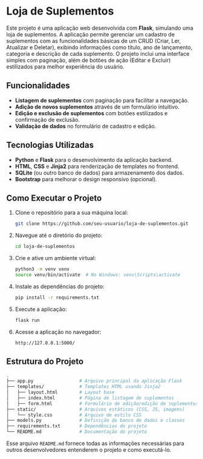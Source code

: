 # Loja de Suplementos

Este projeto é uma aplicação web desenvolvida com **Flask**, simulando uma loja de suplementos. A aplicação permite gerenciar um cadastro de suplementos com as funcionalidades básicas de um CRUD (Criar, Ler, Atualizar e Deletar), exibindo informações como título, ano de lançamento, categoria e descrição de cada suplemento. O projeto inclui uma interface simples com paginação, além de botões de ação (Editar e Excluir) estilizados para melhor experiência do usuário.

## Funcionalidades
- **Listagem de suplementos** com paginação para facilitar a navegação.
- **Adição de novos suplementos** através de um formulário intuitivo.
- **Edição e exclusão de suplementos** com botões estilizados e confirmação de exclusão.
- **Validação de dados** no formulário de cadastro e edição.

## Tecnologias Utilizadas
- **Python** e **Flask** para o desenvolvimento da aplicação backend.
- **HTML**, **CSS** e **Jinja2** para renderização de templates no frontend.
- **SQLite** (ou outro banco de dados) para armazenamento dos dados.
- **Bootstrap** para melhorar o design responsivo (opcional).
  
## Como Executar o Projeto

1. Clone o repositório para a sua máquina local:
    ```bash
    git clone https://github.com/seu-usuario/loja-de-suplementos.git
    ```

2. Navegue até o diretório do projeto:
    ```bash
    cd loja-de-suplementos
    ```

3. Crie e ative um ambiente virtual:
    ```bash
    python3 -m venv venv
    source venv/bin/activate  # No Windows: venv\Scripts\activate
    ```

4. Instale as dependências do projeto:
    ```bash
    pip install -r requirements.txt
    ```

5. Execute a aplicação:
    ```bash
    flask run
    ```

6. Acesse a aplicação no navegador:
    ```
    http://127.0.0.1:5000/
    ```

## Estrutura do Projeto

```bash
.
├── app.py                 # Arquivo principal da aplicação Flask
├── templates/             # Templates HTML usando Jinja2
│   ├── layout.html        # Layout base
│   ├── index.html         # Página de listagem de suplementos
│   ├── form.html          # Formulário de adição/edição de suplementos
├── static/                # Arquivos estáticos (CSS, JS, imagens)
│   └── style.css          # Arquivo de estilo CSS
├── models.py              # Definição do banco de dados e classes
├── requirements.txt       # Dependências do projeto
└── README.md              # Documentação do projeto

```

Esse arquivo `README.md` fornece todas as informações necessárias para outros desenvolvedores entenderem o projeto e como executá-lo.
